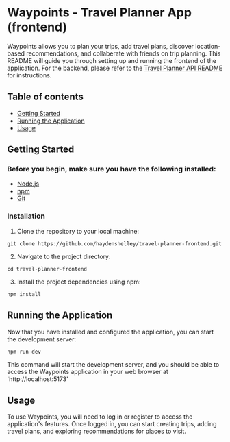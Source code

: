 # Waypoints - Travel Planner App (frontend)

Waypoints allows you to plan your trips, add travel plans, discover location-based recommendations, and collaberate with friends on trip planning. This README will guide you through setting up and running the frontend of the application. For the backend, please refer to the [Travel Planner API README](https://github.com/haydenshelley/travel-planner-api) for instructions.

## Table of contents

- [Getting Started](#getting-started)
- [Running the Application](#running-the-application)
- [Usage](#usage)

## Getting Started

### Before you begin, make sure you have the following installed:

- [Node.js](https://nodejs.org/)
- [npm](https://www.npmjs.com/)
- [Git](https://git-scm.com/)

### Installation

1. Clone the repository to your local machine:

```
git clone https://github.com/haydenshelley/travel-planner-frontend.git
```

2. Navigate to the project directory:

```
cd travel-planner-frontend
```

3. Install the project dependencies using npm:

```
npm install
```

## Running the Application

Now that you have installed and configured the application, you can start the development server:

```
npm run dev
```

This command will start the development server, and you should be able to access the Waypoints application in your web browser at 'http://localhost:5173'

## Usage

To use Waypoints, you will need to log in or register to access the application's features. Once logged in, you can start creating trips, adding travel plans, and exploring recommendations for places to visit.
